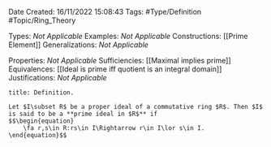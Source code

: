 <div class="topSpace"></div>

Date Created: 16/11/2022 15:08:43
Tags: #Type/Definition #Topic/Ring_Theory

Types: _Not Applicable_
Examples: _Not Applicable_
Constructions: [[Prime Element]]
Generalizations: _Not Applicable_

Properties: _Not Applicable_
Sufficiencies: [[Maximal implies prime]]
Equivalences: [[Ideal is prime iff quotient is an integral domain]]
Justifications: _Not Applicable_

``` ad-Definition
title: Definition.

Let $I\subset R$ be a proper ideal of a commutative ring $R$. Then $I$ is said to be a **prime ideal in $R$** if
$$\begin{equation}
    \fa r,s\in R:rs\in I\Rightarrow r\in I\lor s\in I.
\end{equation}$$

```
